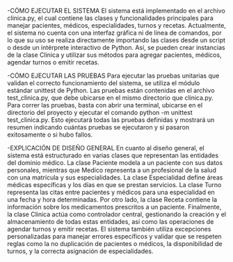 -CÓMO EJECUTAR EL SISTEMA
El sistema está implementado en el archivo clinica.py, el cual contiene las clases y funcionalidades principales para manejar pacientes, médicos, especialidades, turnos y recetas. Actualmente, el sistema no cuenta con una interfaz gráfica ni de línea de comandos, por lo que su uso se realiza directamente importando las clases desde un script o desde un intérprete interactivo de Python. Así, se pueden crear instancias de la clase Clinica y utilizar sus métodos para agregar pacientes, médicos, agendar turnos o emitir recetas.

-CÓMO EJECUTAR LAS PRUEBAS
Para ejecutar las pruebas unitarias que validan el correcto funcionamiento del sistema, se utiliza el módulo estándar unittest de Python. Las pruebas están contenidas en el archivo test_clinica.py, que debe ubicarse en el mismo directorio que clinica.py. Para correr las pruebas, basta con abrir una terminal, ubicarse en el directorio del proyecto y ejecutar el comando python -m unittest test_clinica.py. Esto ejecutará todas las pruebas definidas y mostrará un resumen indicando cuántas pruebas se ejecutaron y si pasaron exitosamente o si hubo fallos.

-EXPLICACIÓN DE DISEÑO GENERAL
En cuanto al diseño general, el sistema está estructurado en varias clases que representan las entidades del dominio médico. La clase Paciente modela a un paciente con sus datos personales, mientras que Medico representa a un profesional de la salud con una matrícula y sus especialidades. La clase Especialidad define áreas médicas específicas y los días en que se prestan servicios. La clase Turno representa las citas entre pacientes y médicos para una especialidad en una fecha y hora determinadas. Por otro lado, la clase Receta contiene la información sobre los medicamentos prescritos a un paciente. Finalmente, la clase Clinica actúa como controlador central, gestionando la creación y el almacenamiento de todas estas entidades, así como las operaciones de agendar turnos y emitir recetas. El sistema también utiliza excepciones personalizadas para manejar errores específicos y validar que se respeten reglas como la no duplicación de pacientes o médicos, la disponibilidad de turnos, y la correcta asignación de especialidades.